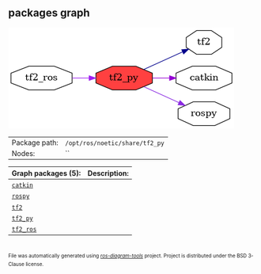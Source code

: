 <!--
File was automatically generated using 'ros-diagram-tools' project.
Project is distributed under the BSD 3-Clause license.
-->

## packages graph

[![tf2_py](tf2_py.png "tf2_py")](tf2_py.png)

|     |     |
| --- | --- |
| Package path: | `/opt/ros/noetic/share/tf2_py` |
| Nodes: | `` |


| Graph packages (5): | Description: |
| ------------------- | ------------ |
| [`catkin`](catkin.md) |  |
| [`rospy`](rospy.md) |  |
| [`tf2`](tf2.md) |  |
| [`tf2_py`](tf2_py.md) |  |
| [`tf2_ros`](tf2_ros.md) |  |


</br>
<font size="1">
File was automatically generated using <a href="https://github.com/anetczuk/ros-diagram-tools"><i>ros-diagram-tools</i></a> project.
Project is distributed under the BSD 3-Clause license.
</font>
